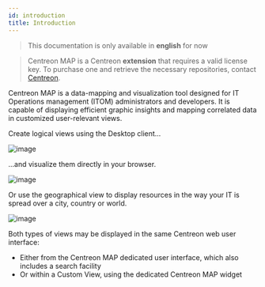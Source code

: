 ```yaml
---
id: introduction
title: Introduction
---
```


> This documentation is only available in **english** for now

> Centreon MAP is a Centreon **extension** that requires a valid license key. To
> purchase one and retrieve the necessary repositories, contact
> [Centreon](sales@centreon.com).

Centreon MAP is a data-mapping and visualization tool designed for IT Operations
management (ITOM) administrators and developers. It is capable of displaying
efficient graphic insights and mapping correlated data in customized
user-relevant views.

Create logical views using the Desktop client...

![image](assets/graph-views/desktop.gif)

...and visualize them directly in your browser.

![image](assets/graph-views/first_page_web.png)

Or use the geographical view to display resources in the way your IT is spread
over a city, country or world.

![image](assets/graph-views/display_geo_view.gif)

Both types of views may be displayed in the same Centreon web user interface:

  - Either from the Centreon MAP dedicated user interface, which also includes a
    search facility
  - Or within a Custom View, using the dedicated Centreon MAP widget
